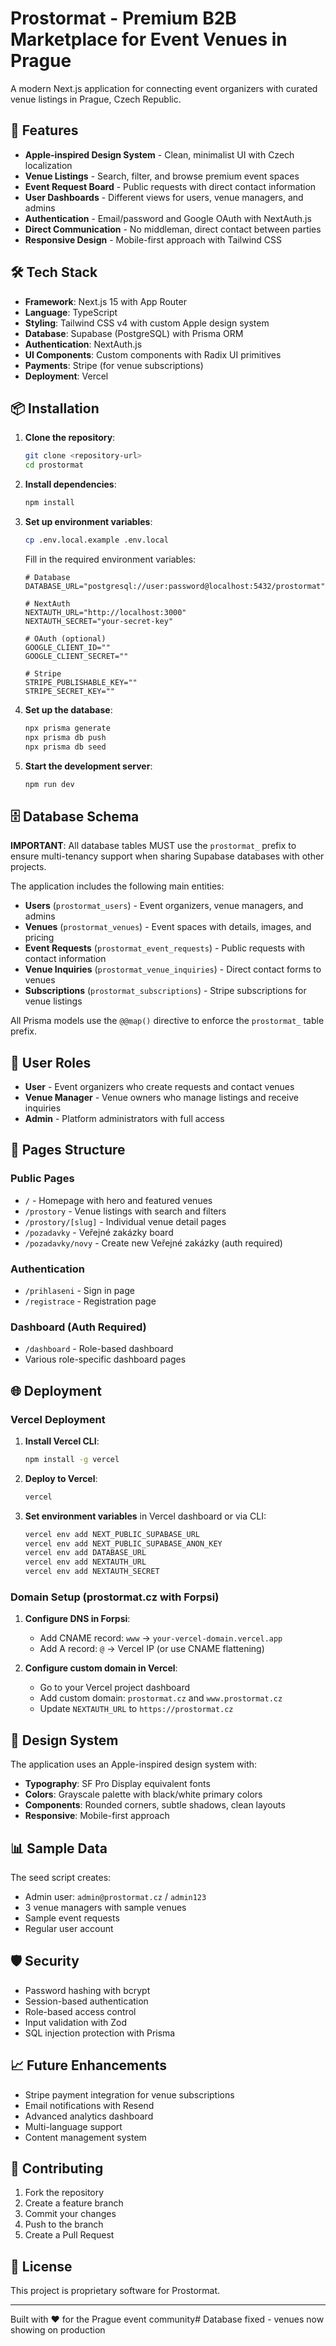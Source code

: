 # Prostormat - Premium B2B Marketplace for Event Venues in Prague

A modern Next.js application for connecting event organizers with curated venue listings in Prague, Czech Republic.

## 🚀 Features

- **Apple-inspired Design System** - Clean, minimalist UI with Czech localization
- **Venue Listings** - Search, filter, and browse premium event spaces
- **Event Request Board** - Public requests with direct contact information
- **User Dashboards** - Different views for users, venue managers, and admins
- **Authentication** - Email/password and Google OAuth with NextAuth.js
- **Direct Communication** - No middleman, direct contact between parties
- **Responsive Design** - Mobile-first approach with Tailwind CSS

## 🛠️ Tech Stack

- **Framework**: Next.js 15 with App Router
- **Language**: TypeScript
- **Styling**: Tailwind CSS v4 with custom Apple design system
- **Database**: Supabase (PostgreSQL) with Prisma ORM
- **Authentication**: NextAuth.js
- **UI Components**: Custom components with Radix UI primitives
- **Payments**: Stripe (for venue subscriptions)
- **Deployment**: Vercel

## 📦 Installation

1. **Clone the repository**:
   ```bash
   git clone <repository-url>
   cd prostormat
   ```

2. **Install dependencies**:
   ```bash
   npm install
   ```

3. **Set up environment variables**:
   ```bash
   cp .env.local.example .env.local
   ```
   
   Fill in the required environment variables:
   ```env
   # Database
   DATABASE_URL="postgresql://user:password@localhost:5432/prostormat"
   
   # NextAuth
   NEXTAUTH_URL="http://localhost:3000"
   NEXTAUTH_SECRET="your-secret-key"
   
   # OAuth (optional)
   GOOGLE_CLIENT_ID=""
   GOOGLE_CLIENT_SECRET=""
   
   # Stripe
   STRIPE_PUBLISHABLE_KEY=""
   STRIPE_SECRET_KEY=""
   ```

4. **Set up the database**:
   ```bash
   npx prisma generate
   npx prisma db push
   npx prisma db seed
   ```

5. **Start the development server**:
   ```bash
   npm run dev
   ```

## 🗄️ Database Schema

**IMPORTANT**: All database tables MUST use the `prostormat_` prefix to ensure multi-tenancy support when sharing Supabase databases with other projects.

The application includes the following main entities:

- **Users** (`prostormat_users`) - Event organizers, venue managers, and admins
- **Venues** (`prostormat_venues`) - Event spaces with details, images, and pricing
- **Event Requests** (`prostormat_event_requests`) - Public requests with contact information
- **Venue Inquiries** (`prostormat_venue_inquiries`) - Direct contact forms to venues
- **Subscriptions** (`prostormat_subscriptions`) - Stripe subscriptions for venue listings

All Prisma models use the `@@map()` directive to enforce the `prostormat_` table prefix.

## 🔐 User Roles

- **User** - Event organizers who create requests and contact venues
- **Venue Manager** - Venue owners who manage listings and receive inquiries
- **Admin** - Platform administrators with full access

## 📱 Pages Structure

### Public Pages
- `/` - Homepage with hero and featured venues
- `/prostory` - Venue listings with search and filters
- `/prostory/[slug]` - Individual venue detail pages
- `/pozadavky` - Veřejné zakázky board
- `/pozadavky/novy` - Create new Veřejné zakázky (auth required)

### Authentication
- `/prihlaseni` - Sign in page
- `/registrace` - Registration page

### Dashboard (Auth Required)
- `/dashboard` - Role-based dashboard
- Various role-specific dashboard pages

## 🌐 Deployment

### Vercel Deployment

1. **Install Vercel CLI**:
   ```bash
   npm install -g vercel
   ```

2. **Deploy to Vercel**:
   ```bash
   vercel
   ```

3. **Set environment variables** in Vercel dashboard or via CLI:
   ```bash
   vercel env add NEXT_PUBLIC_SUPABASE_URL
   vercel env add NEXT_PUBLIC_SUPABASE_ANON_KEY
   vercel env add DATABASE_URL
   vercel env add NEXTAUTH_URL
   vercel env add NEXTAUTH_SECRET
   ```

### Domain Setup (prostormat.cz with Forpsi)

1. **Configure DNS in Forpsi**:
   - Add CNAME record: `www` → `your-vercel-domain.vercel.app`
   - Add A record: `@` → Vercel IP (or use CNAME flattening)

2. **Configure custom domain in Vercel**:
   - Go to your Vercel project dashboard
   - Add custom domain: `prostormat.cz` and `www.prostormat.cz`
   - Update `NEXTAUTH_URL` to `https://prostormat.cz`

## 🎨 Design System

The application uses an Apple-inspired design system with:

- **Typography**: SF Pro Display equivalent fonts
- **Colors**: Grayscale palette with black/white primary colors
- **Components**: Rounded corners, subtle shadows, clean layouts
- **Responsive**: Mobile-first approach

## 📊 Sample Data

The seed script creates:
- Admin user: `admin@prostormat.cz` / `admin123`
- 3 venue managers with sample venues
- Sample event requests
- Regular user account

## 🛡️ Security

- Password hashing with bcrypt
- Session-based authentication
- Role-based access control
- Input validation with Zod
- SQL injection protection with Prisma

## 📈 Future Enhancements

- Stripe payment integration for venue subscriptions
- Email notifications with Resend
- Advanced analytics dashboard
- Multi-language support
- Content management system

## 🤝 Contributing

1. Fork the repository
2. Create a feature branch
3. Commit your changes
4. Push to the branch
5. Create a Pull Request

## 📄 License

This project is proprietary software for Prostormat.

---

Built with ❤️ for the Prague event community# Database fixed - venues now showing on production
